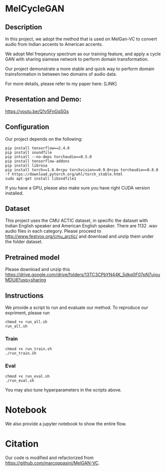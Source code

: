# MelCycleGAN

## Description

In this project, we adopt the method that is used on MelGan-VC to convert audio from Indian accents to American accents.  

We adopt Mel freqeuncy spectrum as our training feature, and apply a cycle GAN with sharing siamese network to perform domain transformation. 

Our project demonstrate a more stable and quick way to perform domain trainsformation in between two domains of audio data.

For more details, please refer to my paper here: [LINK]

## Presentation and Demo:

https://youtu.be/Q1v5FnGqSGs

## Configuration

Our project depends on the following:

```
pip install tensorflow==2.4.0
pip install soundfile
pip intsall --no-deps torchaudio==0.5.0
pip install tensorflow-addons
pip install librosa
pip install torch==1.8.0+cpu torchvision==0.9.0+cpu torchaudio==0.8.0 -f https://download.pytorch.org/whl/torch_stable.html
sudo apt-get install libsndfile1
```

If you have a GPU, please also make sure you have right CUDA version installed.

## Dataset

This project uses the CMU ACTIC dataset, in specific the dataset with Indian English speaker and American English speaker. There are 1132 .wav audio files in each category. Please proceed to http://www.festvox.org/cmu_arctic/ and download and unzip them under the folder dataset.

## Pretrained model

Please download and unzip this https://drive.google.com/drive/folders/13TC3CPbYN44K_5dkq0F07pN7ujouMDU8?usp=sharing

## Instructions

We provide a script to run and evaluate our method. To reproduce our expriment, please run 

```
chmod +x run_all.sh
run_all.sh 
```

### Train

```
chmod +x run_train.sh
./run_train.sh
```

### Eval

```
chmod +x run_eval.sh
./run_eval.sh
```

You may also tune hyperparameters in the scripts above. 

# Notebook

We also provide a jupyter notebook to show the entire flow.

# Citation

Our code is modified and refactorized from https://github.com/marcoppasini/MelGAN-VC.

